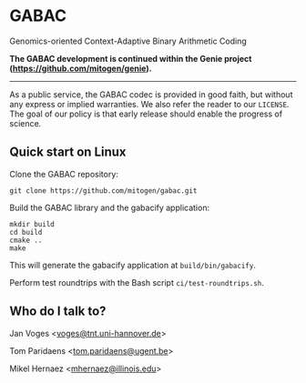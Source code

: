# GABAC

Genomics-oriented Context-Adaptive Binary Arithmetic Coding

**The GABAC development is continued within the Genie project (https://github.com/mitogen/genie).**

---

As a public service, the GABAC codec is provided in good faith, but without any express or implied warranties.
We also refer the reader to our ``LICENSE``.
The goal of our policy is that early release should enable the progress of science.

## Quick start on Linux

Clone the GABAC repository:

    git clone https://github.com/mitogen/gabac.git

Build the GABAC library and the gabacify application:

    mkdir build
    cd build
    cmake ..
    make

This will generate the gabacify application at ``build/bin/gabacify``.

Perform test roundtrips with the Bash script ``ci/test-roundtrips.sh``.

## Who do I talk to?

Jan Voges <[voges@tnt.uni-hannover.de](mailto:voges@tnt.uni-hannover.de)>

Tom Paridaens <[tom.paridaens@ugent.be](mailto:tom.paridaens@ugent.be)>

Mikel Hernaez <[mhernaez@illinois.edu](mhernaez@illinois.edu)>
